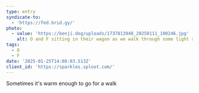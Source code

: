 ```yaml
---
type: entry
syndicate-to:
  - 'https://fed.brid.gy/'
photo:
  - value: 'https://benji.dog/uploads/1737813948_20250111_100246.jpg'
    alt: O and F sitting in their wagon as we walk through some light snow
tags:
  - O
  - F
date: '2025-01-25T14:08:03.513Z'
client_id: 'https://sparkles.sploot.com/'
---
```

Sometimes it's warm enough to go for a walk
